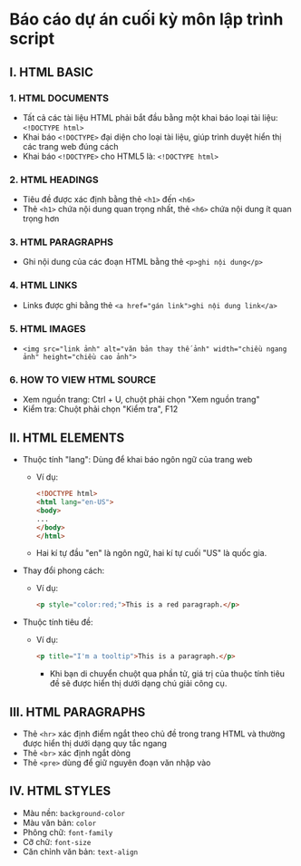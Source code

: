 # Báo cáo dự án cuối kỳ môn lập trình script

## I. HTML BASIC

### 1. HTML DOCUMENTS
- Tất cả các tài liệu HTML phải bắt đầu bằng một khai báo loại tài liệu: `<!DOCTYPE html>`
- Khai báo `<!DOCTYPE>` đại diện cho loại tài liệu, giúp trình duyệt hiển thị các trang web đúng cách
- Khai báo `<!DOCTYPE>` cho HTML5 là: `<!DOCTYPE html>`

### 2. HTML HEADINGS
- Tiêu đề được xác định bằng thẻ `<h1>` đến `<h6>`
- Thẻ `<h1>` chứa nội dung quan trọng nhất, thẻ `<h6>` chứa nội dung ít quan trọng hơn

### 3. HTML PARAGRAPHS
- Ghi nội dung của các đoạn HTML bằng thẻ `<p>ghi nội dung</p>`

### 4. HTML LINKS
- Links được ghi bằng thẻ `<a href="gán link">ghi nội dung link</a>`

### 5. HTML IMAGES
- `<img src="link ảnh" alt="văn bản thay thế ảnh" width="chiều ngang ảnh" height="chiều cao ảnh">`

### 6. HOW TO VIEW HTML SOURCE
- Xem nguồn trang: Ctrl + U, chuột phải chọn "Xem nguồn trang"
- Kiểm tra: Chuột phải chọn "Kiểm tra", F12

## II. HTML ELEMENTS
- Thuộc tính "lang": Dùng để khai báo ngôn ngữ của trang web
  - Ví dụ: 
    ```html
    <!DOCTYPE html>
    <html lang="en-US">
    <body>
    ...
    </body>
    </html>
    ```
  - Hai kí tự đầu "en" là ngôn ngữ, hai kí tự cuối "US" là quốc gia.

- Thay đổi phong cách:
  - Ví dụ:
    ```html
    <p style="color:red;">This is a red paragraph.</p>
    ```

- Thuộc tính tiêu đề:
  - Ví dụ:
    ```html
    <p title="I'm a tooltip">This is a paragraph.</p>
    ```
    - Khi bạn di chuyển chuột qua phần tử, giá trị của thuộc tính tiêu đề sẽ được hiển thị dưới dạng chú giải công cụ.

## III. HTML PARAGRAPHS
- Thẻ `<hr>` xác định điểm ngắt theo chủ đề trong trang HTML và thường được hiển thị dưới dạng quy tắc ngang
- Thẻ `<br>` xác định ngắt dòng
- Thẻ `<pre>` dùng để giữ nguyên đoạn văn nhập vào

## IV. HTML STYLES
- Màu nền: `background-color`
- Màu văn bản: `color`
- Phông chữ: `font-family`
- Cỡ chữ: `font-size`
- Căn chỉnh văn bản: `text-align`
